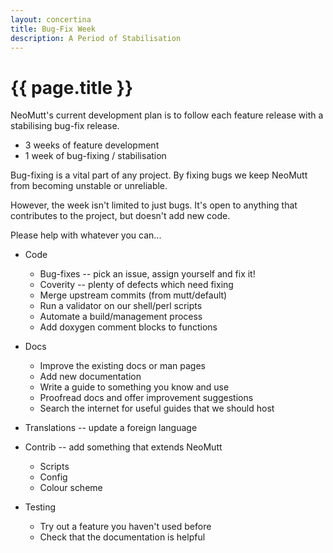 ```yaml
---
layout: concertina
title: Bug-Fix Week
description: A Period of Stabilisation
---
```

# {{ page.title }}

NeoMutt's current development plan is to follow each feature release with a
stabilising bug-fix release.

* 3 weeks of feature development
* 1 week of bug-fixing / stabilisation

Bug-fixing is a vital part of any project.
By fixing bugs we keep NeoMutt from becoming unstable or unreliable.

However, the week isn't limited to just bugs. It's open to anything
that contributes to the project, but doesn't add new code.

Please help with whatever you can...

* Code
  - Bug-fixes -- pick an issue, assign yourself and fix it!
  - Coverity -- plenty of defects which need fixing
  - Merge upstream commits (from mutt/default)
  - Run a validator on our shell/perl scripts
  - Automate a build/management process
  - Add doxygen comment blocks to functions

* Docs
  - Improve the existing docs or man pages
  - Add new documentation
  - Write a guide to something you know and use
  - Proofread docs and offer improvement suggestions
  - Search the internet for useful guides that we should host

* Translations -- update a foreign language

* Contrib -- add something that extends NeoMutt
  - Scripts
  - Config
  - Colour scheme

* Testing
  - Try out a feature you haven't used before
  - Check that the documentation is helpful

